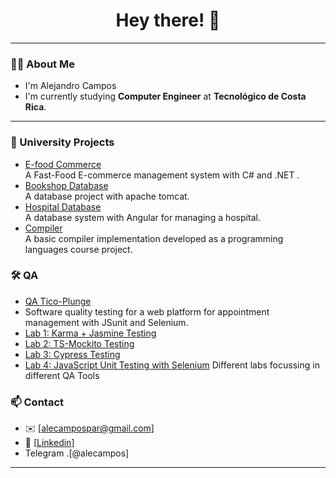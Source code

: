 <h1 align="center">Hey there! 👋 </h1>


---

###   👨‍💻  About Me 
-  I'm Alejandro Campos
-  I'm currently studying **Computer Engineer** at **Tecnológico de Costa Rica**.

---

### 🚀 University Projects
- [E-food Commerce](https://github.com/YarBeen/Sistema-Administracion-EFOOD)  
  A Fast-Food E-commerce management system with C# and .NET .
- [Bookshop Database](https://github.com/YarBeen/bd2Chum)  
  A database project with apache tomcat.
- [Hospital Database](https://github.com/lemora24/Proyecto_2_LP)  
  A database system with Angular for managing a hospital.
- [Compiler](https://github.com/lemora24/Proyecto_2_LP)  
  A basic compiler implementation developed as a programming languages course project.
### 🛠️ QA
- [QA Tico-Plunge](https://github.com/YarBeen/QA_Tico_Plunge)
- Software quality testing for a web platform for appointment management with JSunit and Selenium.
- [Lab 1: Karma + Jasmine Testing](https://github.com/YarBeen/Lab1)
- [Lab 2: TS-Mockito Testing](https://github.com/YarBeen/Lab2)
- [Lab 3: Cypress Testing](https://github.com/YarBeen/lab3)
- [Lab 4: JavaScript Unit Testing with Selenium](https://github.com/YarBeen/Lab4)
Different labs focussing in different QA Tools



### 📫 Contact

- ✉️ [alecampospar@gmail.com]
- 🔗 [[Linkedin](https://www.linkedin.com/in/alejandro-campos-paredes-27715a35a/)]
- Telegram .[@alecampos]
---


